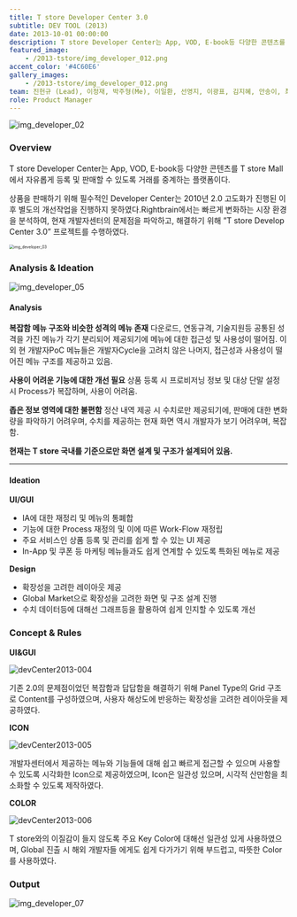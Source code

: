 ```yaml
---
title: T store Developer Center 3.0
subtitle: DEV TOOL (2013)
date: 2013-10-01 00:00:00
description: T store Developer Center는 App, VOD, E-book등 다양한 콘텐츠를 T store Mall에서 자유롭게 등록 및 판매할 수 있도록 거래를 중계하는 플랫폼이다. 상품을 판매하기 위해 필수적인 Developer Center는 2010년 2.0 고도화가 진행된 이후 별도의 개선작업을 진행하지 못하였다. 우리는 빠르게 변화하는 시장 환경을 분석하여, 현재 개발자센터의 문제점을 파악하고, 해결하기 위해 ”T store Develop Center 3.0” 프로젝트를 수행하였다.
featured_image:
    - /2013-tstore/img_developer_012.png
accent_color: '#4C60E6'
gallery_images: 
    - /2013-tstore/img_developer_012.png
team: 진헌규 (Lead), 이정재, 박주형(Me), 이일환, 선영지, 이광표, 김지혜, 안송이, 최윤미, 윤혜진, 김태숙, 강송희
role: Product Manager
---
```


![img_developer_02](../images/projects/2013-tstore/img_developer_02.png)

### Overview

T store Developer Center는 App, VOD, E-book등 다양한 콘텐츠를 T store Mall에서 자유롭게 등록 및 판매할 수 있도록 거래를 중계하는 플랫폼이다.

상품을 판매하기 위해 필수적인 Developer Center는 2010년 2.0 고도화가 진행된 이후 별도의 개선작업을 진행하지 못하였다.Rightbrain에서는 빠르게 변화하는 시장 환경을 분석하여, 현재 개발자센터의 문제점을 파악하고, 해결하기 위해 ”T store Develop Center 3.0” 프로젝트를 수행하였다.

<img src="../images/projects/2013-tstore/img_developer_03.png" alt="img_developer_03" style="zoom:50%;" />

### Analysis & Ideation

![img_developer_05](../images/projects/2013-tstore/img_developer_05.png)

#### Analysis 

**복잡함 메뉴 구조와 비슷한 성격의 메뉴 존재**
다운로드, 연동규격, 기술지원등 공통된 성격을 가진 메뉴가 각기 분리되어 제공되기에 메뉴에 대한 접근성 및 사용성이 떨어짐. 이 외 현 개발자PoC 메뉴들은 개발자Cycle을 고려치 않은 나머지, 접근성과 사용성이 떨어진 메뉴 구조를 제공하고 있음.

**사용이 어려운 기능에 대한 개선 필요**
상품 등록 시 프로비저닝 정보 및 대상 단말 설정 시 Process가 복잡하며, 사용이 어려움.

**좁은 정보 영역에 대한 불편함**
정산 내역 제공 시 수치로만 제공되기에, 판매에 대한 변화량을 파악하기 어려우며, 수치를 제공하는 현재 화면 역시 개발자가 보기 어려우며, 복잡함.

**현재는 T store 국내를 기준으로만 화면 설계 및 구조가 설계되어 있음.**

------

#### Ideation

**UI/GUI**

- IA에 대한 재정리 및 메뉴의 통폐합
- 기능에 대한 Process 재정의 및 이에 따른 Work-Flow 재정립
- 주요 서비스인 상품 등록 및 관리를 쉽게 할 수 있는 UI 제공
- In-App 및 쿠폰 등 마케팅 메뉴들과도 쉽게 연계할 수 있도록 특화된 메뉴로 제공

**Design**
- 확장성을 고려한 레이아웃 제공
- Global Market으로 확장성을 고려한 화면 및 구조 설계 진행
- 수치 데이터등에 대해선 그래프등을 활용하여 쉽게 인지할 수 있도록 개선

### Concept & Rules

**UI&GUI**

![devCenter2013-004](../images/projects/2013-tstore/devCenter2013-004.png)

기존 2.0의 문제점이었던 복잡함과 답답함을 해결하기 위해 Panel Type의 Grid 구조로 Content를 구성하였으며, 사용자 해상도에 반응하는 확장성을 고려한 레이아웃을 제공하였다.

**ICON**

![devCenter2013-005](../images/projects/2013-tstore/devCenter2013-005.png)

개발자센터에서 제공하는 메뉴와 기능들에 대해 쉽고 빠르게 접근할 수 있으며 사용할 수 있도록 시각화한 Icon으로 제공하였으며, Icon은 일관성 있으며, 시각적 산만함을 최소화할 수 있도록 제작하였다.

**COLOR**

![devCenter2013-006](../images/projects/2013-tstore/devCenter2013-006.png)

T store와의 이질감이 들지 않도록 주요 Key Color에 대해선 일관성 있게 사용하였으며, Global 진출 시 해외 개발자들 에게도 쉽게 다가가기 위해 부드럽고, 따뜻한 Color를 사용하였다.



### Output

![img_developer_07](../images/projects/2013-tstore/img_developer_07.png)
